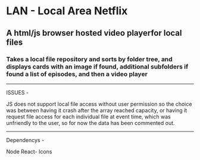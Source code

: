 # LAN - Local Area Netflix

## A html/js browser hosted video playerfor local files

### Takes a local file repository and sorts by folder tree, and displays cards with an image if found, additional subfolders if found a list of episodes, and then a video player

---------------------------------------------
ISSUES -

JS does not support local file access without user permission so the choice was between having it crash after the array reached capacity, or having it request file access for each individual file at event time, which was unfriendly to the user, so for now the data has been commented out.


---------------------------------------------
Dependencys -

Node
React- Icons
